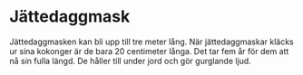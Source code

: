 # Jättedaggmask

Jättedaggmasken kan bli upp till tre meter lång. När jättedaggmaskar kläcks ur
sina kokonger är de bara 20 centimeter långa. Det tar fem år för dem att nå sin
fulla längd. De håller till under jord och gör gurglande ljud.
